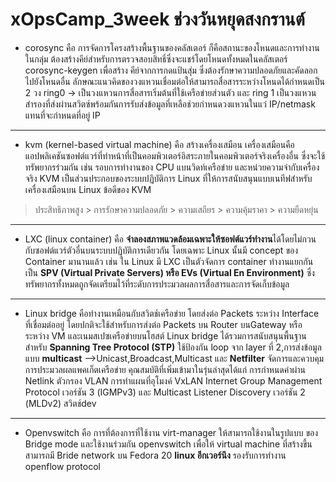 # xOpsCamp_3week  ช่วงวันหยุดสงกรานต์ 
* corosync คือ การจัดการโครงสร้างพื้นฐานของคลัสเตอร์ ก็คือสถานะของโหนดและการทำงานในกลุ่ม ต้องสร้างคีย์สำหรับการตรวจสอบสิทธิ์ซึ่งจะแชร์โดยโหนดทั้งหมดในคลัสเตอร์ corosync-keygen เพื่อสร้าง
คีย์จากการกดแป้นสุ่ม ซึ่งต้องรักษาความปลอดภัยและคัดลอกไปยังโหนดอื่น ลักษณะแนวคิดของวงแหวนเชื่อมต่อให้สามารถสื่อสารระหว่างโหนดได้กำหนดเป็น 2 วง ring0 -> เป็นวงแหวนการสื่อสารเริ่มต้นที่ใช้เครือข่ายส่วนตัว และ
ring 1 เป็นวงแหวนสำรองที่ส่งผ่านสวิตซ์พร้อมกันการรับส่งข้อมูลที่เหลือช่วยกำหนดวงแหวนในแว่ IP/netmask แทนที่จะกำหนดที่อยู่ IP 
-------------------------------------------------------------------------------------------------------------
* kvm (kernel-based virtual machine) คือ สร้างเครื่องเสมือน เครื่องเสมือนคือแอปพลิเคชันซอฟต์แวร์ที่ทำหน้าที่เป็นคอมพิวเตอร์อิสระภายในคอมพิวเตอร์จริงเครื่องอื่น ซึ่งจะใช้ทรัพยากรร่วมกัน เช่น รอบการทำงานของ CPU แบนวิดท์เครือข่าย และหน่วยความจำกับเครื่องจริง KVM เป็นส่วนประกอบของระบบปฏิบัติการ Linux 
ที่ให้การสนับสนุนแบบเนทีฟสำหรับเครื่องเสมือนบน Linux ข้อดีของ KVM 
> ประสิทธิภาพสูง > การรักษาความปลอดภัย > ความเสถียร > ความคุ้มราคา > ความยืดหยุ่น 
-------------------------------------------------------------------------------------------------------------
* LXC (linux container) คือ **จำลองสภาพแวดล้อมเฉพาะให้ซอฟต์แวร์ทำงาน**ได้โดยไม่กวนกับซอฟต์แวร์ตัวอื่นบนระบบปฏิบัติการเดียวกัน 
โดยเฉพาะ Linux นั้นมี concept ของ Container มานานแล้ว เช่น ใน Linux มี LXC เป็นตัวจัดการ 
container ทำงานแยกกันเป็น **SPV (Virtual Private Servers) หรือ EVs (Virtual En Environment)**
 ซึ่งทรัพยากรทั้งหมดถูกจัดเตรียมไว้ที่ระดับการประมวลผลการสื่อสารและการจัดเก็บข้อมูล
-------------------------------------------------------------------------------------------------------------
* Linux bridge คือทำงานเหมือนกับสวิตช์เครือข่าย โดยส่งต่อ Packets ระหว่าง Interface ที่เชื่อมต่ออยู่ 
โดยปกติจะใช้สำหรับการส่งต่อ Packets บน Router บนGateway หรือระหว่าง VM และเนมสเปซเครือข่ายบนโฮสต์ 
Linux bridge ได้รวมการสนับสนุนพื้นฐานสำหรับ **Spanning Tree Protocol (STP)** ใช้ป้องกัน loop จาก layer ที่ 2,การส่งข้อมูลแบบ **multicast** -->Unicast,Broadcast,Multicast
และ **Netfilter** จัดการและควบคุมการประมวลผลแพคเก็ตเครือข่าย
คุณสมบัติที่เพิ่มเข้ามาในรุ่นล่าสุดได้แก่ การกำหนดค่าผ่าน Netlink ตัวกรอง VLAN การทำแผนที่อุโมงค์ VxLAN Internet Group Management Protocol เวอร์ชัน 3 (IGMPv3) และ Multicast Listener Discovery 
เวอร์ชัน 2 (MLDv2) สวิตช์dev
-------------------------------------------------------------------------------------------------------------
* Openvswitch  คือ การที่ต้องการที่ใช้งาน virt-manager ให้สามารถใช้งานในรูปแบบ
ของ Bridge mode และใช้งานร่วมกัน openvswitch
เพื่อให้ virtual machine ที่สร้างขึ้นสามารถมี Bride network 
บน Fedora 20 **linux อีกเวอร์นึง**
รองรับการทำงาน openflow protocol

